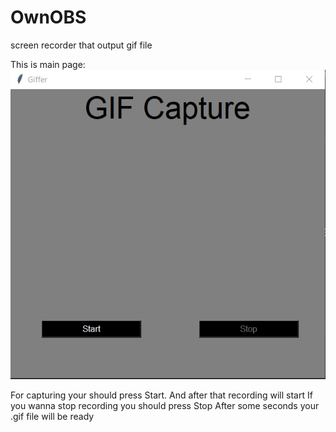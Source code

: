# OwnOBS
screen recorder that output gif file


This is main page:
![Иллюстрация к проекту](https://github.com/ledza228/OwnOBS/blob/main/Test/image.png)

For capturing your should press Start. And after that recording will start
If you wanna stop recording you should press Stop
After some seconds your .gif file will be ready

